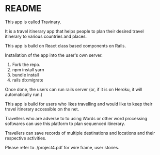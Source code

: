# README

This app is called Travinary.

It is a travel itinerary app that helps people to plan their desired travel itinerary to various countries and places.

This app is build on React class based components on Rails.

Installation of the app into the user's own server.
1) Fork the repo. 
2) npm install yarn
3) bundle install
4) rails db:migrate

Once done, the users can run rails server (or, if it is on Heroku, it will automatically run.)

This app is build for users who likes travelling and would like to keep their travel itinerary accessible on the net.

Travellers who are adverse to to using Words or other word processing softwares can use this platform to plan sequenced itinerary.

Travellers can save records of multiple destinations and locations and their respective activities.

Please refer to ./project4.pdf for wire frame, user stories.